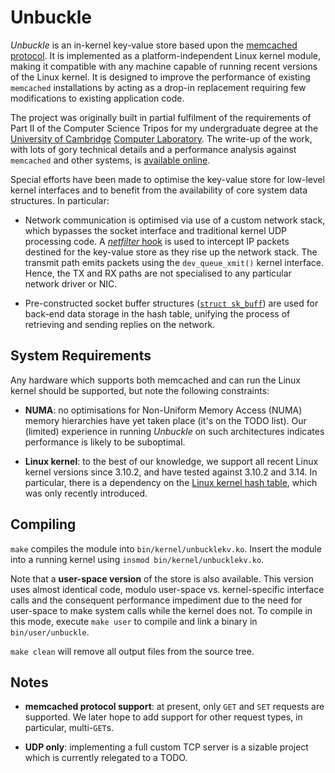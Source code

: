 Unbuckle
====================================

_Unbuckle_ is an in-kernel key-value store based upon the 
[memcached](http://memcached.org/) [protocol](https://github.com/memcached/memcached/blob/master/doc/protocol.txt).
It is implemented as a platform-independent Linux kernel module,
making it compatible with any machine capable of running recent versions of the Linux kernel.
It is designed to improve the performance of existing `memcached` installations by acting as a drop-in replacement
requiring few modifications to existing application code.

The project was originally built in partial fulfilment of the requirements of 
Part II of the Computer Science Tripos for my undergraduate degree at the 
[University of Cambridge](http://www.cam.ac.uk) [Computer Laboratory](http://www.cl.cam.ac.uk/).
The write-up of the work, with lots of gory technical details and a performance analysis against `memcached` and other systems,
is [available online](http://www.cl.cam.ac.uk/~ms705/projects/dissertations/2014-mjh233-unbuckle.pdf).

Special efforts have been made to optimise the key-value store for low-level kernel interfaces
and to benefit from the availability of core system data structures. In particular:

* Network communication is optimised via use of a custom network stack, which bypasses the socket interface and traditional kernel UDP processing code.
  A [_netfilter_ hook](http://en.wikipedia.org/wiki/Netfilter) is used to intercept IP packets destined for the key-value store as they rise up the network stack.
  The transmit path emits packets using the `dev_queue_xmit()` kernel interface. Hence, the TX and RX paths are not specialised to any particular network driver or NIC. 

* Pre-constructed socket buffer structures ([`struct sk_buff`](http://www.linuxfoundation.org/collaborate/workgroups/networking/sk_buff))
  are used for back-end data storage in the hash table,
  unifying the process of retrieving and sending replies on the network.

System Requirements
-------------------

Any hardware which supports both memcached and can run the Linux kernel should be supported, but note the following constraints:

* __NUMA__: no optimisations for Non-Uniform Memory Access (NUMA) memory hierarchies have yet taken place (it's on the TODO list).
	    Our (limited) experience in running _Unbuckle_ on such architectures indicates performance is likely to be suboptimal.

* __Linux kernel__: to the best of our knowledge, we support all recent Linux kernel versions since 3.10.2, and have tested against 3.10.2 and 3.14. 
In particular, there is a dependency on the [Linux kernel hash table](http://lwn.net/Articles/510202/), which was only recently introduced.

Compiling
-------------------

`make` compiles the module into `bin/kernel/unbucklekv.ko`. Insert the module into a running kernel using `insmod bin/kernel/unbucklekv.ko`. 

Note that a __user-space version__ of the store is also available.
This version uses almost identical code,
modulo user-space vs. kernel-specific interface calls and the consequent performance impediment due to the need for user-space to make system calls 
while the kernel does not.
To compile in this mode, execute `make user` to compile and link a binary in `bin/user/unbuckle`.

`make clean` will remove all output files from the source tree.

Notes
-------------------

* __memcached protocol support__: at present, only `GET` and `SET` requests are supported. 
  We later hope to add support for other request types, in particular, multi-`GET`s.

* __UDP only__: implementing a full custom TCP server is a sizable project which is currently relegated to a TODO.
